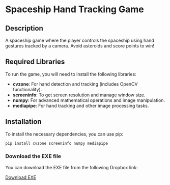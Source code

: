 # Spaceship Hand Tracking Game

## Description

A spaceship game where the player controls the spaceship using hand gestures tracked by a camera. Avoid asteroids and score points to win!

## Required Libraries

To run the game, you will need to install the following libraries:

- **cvzone**: For hand detection and tracking (includes OpenCV functionality).
- **screeninfo**: To get screen resolution and manage window size.
- **numpy**: For advanced mathematical operations and image manipulation.
- **mediapipe**: For hand tracking and other image processing tasks.

## Installation

To install the necessary dependencies, you can use pip:
```bash
pip install cvzone screeninfo numpy mediapipe
```

### Download the EXE file

You can download the EXE file from the following Dropbox link:

[Download EXE](https://www.dropbox.com/scl/fi/zmtmzspobc4zh9nt706kf/Spaceship-Game-v2.exe?rlkey=73pa2pl63f7vv7yv000f8i54n&st=9ahmrwv3&dl=0)
